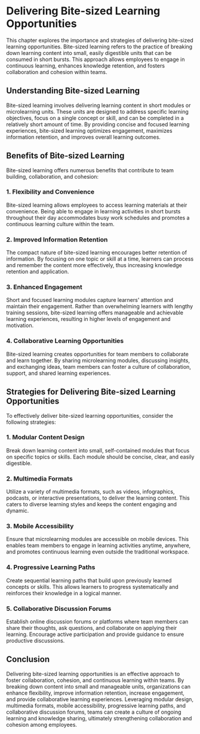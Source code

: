 Delivering Bite-sized Learning Opportunities
=====================================================

This chapter explores the importance and strategies of delivering bite-sized learning opportunities. Bite-sized learning refers to the practice of breaking down learning content into small, easily digestible units that can be consumed in short bursts. This approach allows employees to engage in continuous learning, enhances knowledge retention, and fosters collaboration and cohesion within teams.

Understanding Bite-sized Learning
---------------------------------

Bite-sized learning involves delivering learning content in short modules or microlearning units. These units are designed to address specific learning objectives, focus on a single concept or skill, and can be completed in a relatively short amount of time. By providing concise and focused learning experiences, bite-sized learning optimizes engagement, maximizes information retention, and improves overall learning outcomes.

Benefits of Bite-sized Learning
-------------------------------

Bite-sized learning offers numerous benefits that contribute to team building, collaboration, and cohesion:

### 1\. Flexibility and Convenience

Bite-sized learning allows employees to access learning materials at their convenience. Being able to engage in learning activities in short bursts throughout their day accommodates busy work schedules and promotes a continuous learning culture within the team.

### 2\. Improved Information Retention

The compact nature of bite-sized learning encourages better retention of information. By focusing on one topic or skill at a time, learners can process and remember the content more effectively, thus increasing knowledge retention and application.

### 3\. Enhanced Engagement

Short and focused learning modules capture learners' attention and maintain their engagement. Rather than overwhelming learners with lengthy training sessions, bite-sized learning offers manageable and achievable learning experiences, resulting in higher levels of engagement and motivation.

### 4\. Collaborative Learning Opportunities

Bite-sized learning creates opportunities for team members to collaborate and learn together. By sharing microlearning modules, discussing insights, and exchanging ideas, team members can foster a culture of collaboration, support, and shared learning experiences.

Strategies for Delivering Bite-sized Learning Opportunities
-----------------------------------------------------------

To effectively deliver bite-sized learning opportunities, consider the following strategies:

### 1\. Modular Content Design

Break down learning content into small, self-contained modules that focus on specific topics or skills. Each module should be concise, clear, and easily digestible.

### 2\. Multimedia Formats

Utilize a variety of multimedia formats, such as videos, infographics, podcasts, or interactive presentations, to deliver the learning content. This caters to diverse learning styles and keeps the content engaging and dynamic.

### 3\. Mobile Accessibility

Ensure that microlearning modules are accessible on mobile devices. This enables team members to engage in learning activities anytime, anywhere, and promotes continuous learning even outside the traditional workspace.

### 4\. Progressive Learning Paths

Create sequential learning paths that build upon previously learned concepts or skills. This allows learners to progress systematically and reinforces their knowledge in a logical manner.

### 5\. Collaborative Discussion Forums

Establish online discussion forums or platforms where team members can share their thoughts, ask questions, and collaborate on applying their learning. Encourage active participation and provide guidance to ensure productive discussions.

Conclusion
----------

Delivering bite-sized learning opportunities is an effective approach to foster collaboration, cohesion, and continuous learning within teams. By breaking down content into small and manageable units, organizations can enhance flexibility, improve information retention, increase engagement, and provide collaborative learning experiences. Leveraging modular design, multimedia formats, mobile accessibility, progressive learning paths, and collaborative discussion forums, teams can create a culture of ongoing learning and knowledge sharing, ultimately strengthening collaboration and cohesion among employees.
